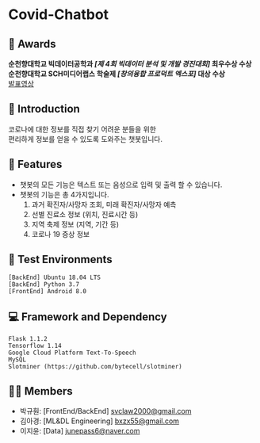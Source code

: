 # Covid-Chatbot

## 🏅 Awards
**순천향대학교 빅데이터공학과 *[제 4회 빅데이터 분석 및 개발 경진대회]* 최우수상 수상**  
**순천향대학교 SCH미디어랩스 학술제 *[창의융합 프로덕트 엑스포]* 대상 수상**  
[발표영상](https://www.youtube.com/watch?v=raVx3hGEx7A&t=283s)  

## 📄 Introduction
코로나에 대한 정보를 직접 찾기 어려운 분들을 위한  
편리하게 정보를 얻을 수 있도록 도와주는 챗봇입니다.

## 🔑 Features
- 챗봇의 모든 기능은 텍스트 또는 음성으로 입력 및 출력 할 수 있습니다.
- 챗봇의 기능은 총 4가지입니다.
  1. 과거 확진자/사망자 조회, 미래 확진자/사망자 예측
  2. 선별 진료소 정보 (위치, 진료시간 등)
  3. 지역 축제 정보 (지역, 기간 등)
  4. 코로나 19 증상 정보

## 📱 Test Environments
```
[BackEnd] Ubuntu 18.04 LTS
[BackEnd] Python 3.7
[FrontEnd] Android 8.0
```

## 💻 Framework and Dependency
```
Flask 1.1.2
Tensorflow 1.14
Google Cloud Platform Text-To-Speech
MySQL
Slotminer (https://github.com/bytecell/slotminer)
```

## 👨‍💻 Members
- 박규훤: [FrontEnd/BackEnd] svclaw2000@gmail.com
- 김아경: [ML&DL Engineering] bxzx55@gmail.com
- 이지윤: [Data] junepass6@naver.com
